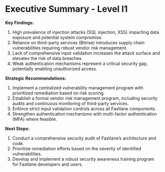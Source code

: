 # Executive Summary - Level l1

**Key Findings:**
1. High prevalence of injection attacks (SQL injection, XSS) impacting data exposure and potential system compromise.
2. Reliance on third-party services (Bitrise) introduces supply chain vulnerabilities requiring robust vendor risk management.
3. Lack of comprehensive input validation increases the attack surface and elevates the risk of data breaches.
4. Weak authentication mechanisms represent a critical security gap, potentially enabling unauthorized access.

**Strategic Recommendations:**
1. Implement a centralized vulnerability management program with prioritized remediation based on risk scoring.
2. Establish a formal vendor risk management program, including security audits and continuous monitoring of third-party services.
3. Enforce strict input validation controls across all Fastlane components.
4. Strengthen authentication mechanisms with multi-factor authentication (MFA) where feasible.

**Next Steps:**
1. Conduct a comprehensive security audit of Fastlane’s architecture and code.
2. Prioritize remediation efforts based on the severity of identified vulnerabilities.
3. Develop and implement a robust security awareness training program for Fastlane developers and users.

